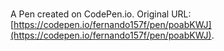 # 

A Pen created on CodePen.io. Original URL: [https://codepen.io/fernando157f/pen/poabKWJ](https://codepen.io/fernando157f/pen/poabKWJ).

